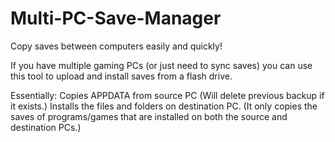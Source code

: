 # Multi-PC-Save-Manager
Copy saves between computers easily and quickly!

If you have multiple gaming PCs (or just need to sync saves) you can use this tool to upload and install saves from a flash drive.

Essentially:
Copies APPDATA from source PC (Will delete previous backup if it exists.)
Installs the files and folders on destination PC. (It only copies the saves of programs/games that are installed on both the source and destination PCs.)
